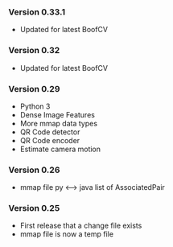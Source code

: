 ### Version 0.33.1

- Updated for latest BoofCV

### Version 0.32

- Updated for latest BoofCV

### Version 0.29

- Python 3
- Dense Image Features
- More mmap data types
- QR Code detector
- QR Code encoder
- Estimate camera motion

### Version 0.26

- mmap file py <--> java list of AssociatedPair

### Version 0.25

- First release that a change file exists
- mmap file is now a temp file